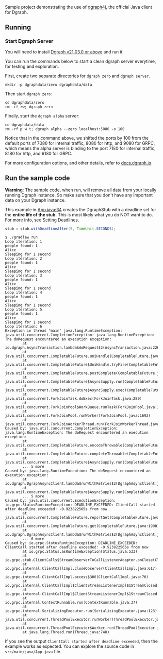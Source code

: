 Sample project demonstrating the use of [dgraph4j], the official Java client for Dgraph.

[dgraph4j]: https://github.com/hypermodeinc/dgraph4

## Running

### Start Dgraph Server

You will need to install [Dgraph v21.03.0 or above][releases] and run it.

[releases]: https://github.com/hypermodeinc/dgraph/releases

You can run the commands below to start a clean dgraph server everytime, for testing and
exploration.

First, create two separate directories for `dgraph zero` and `dgraph server`.

```
mkdir -p dgraphdata/zero dgraphdata/data
```

Then start `dgraph zero`:

```
cd dgraphdata/zero
rm -rf zw; dgraph zero
```

Finally, start the `dgraph alpha` server:

```
cd dgraphdata/data
rm -rf p w t; dgraph alpha --zero localhost:5080 -o 100
```

Notice that in the command above, we shifted the ports by 100 from the default ports of 7080 for
internal traffic, 8080 for http, and 9080 for GRPC, which means the alpha server is binding to the
port 7180 for internal traffic, 8180 for http, and 9180 for GRPC.

For more configuration options, and other details, refer to [docs.dgraph.io](https://docs.dgraph.io)

## Run the sample code

**Warning**: The sample code, when run, will remove all data from your locally running Dgraph
instance. So make sure that you don't have any important data on your Dgraph instance.

This example in [App.java:34](./src/main/java/App.java#L34) creates the DgraphStub with a deadline
set for the **entire life of the stub**. This is most likely what you do NOT want to do. For more
info, see [Setting Deadlines](https://github.com/hypermodeinc/dgraph4j/#setting-deadlines).

```java
stub = stub.withDeadlineAfter(5, TimeUnit.SECONDS);
```

```text
$ ./gradlew run
Loop iteration: 1
people found: 1
Alice
Sleeping for 1 second
Loop iteration: 2
people found: 1
Alice
Sleeping for 1 second
Loop iteration: 3
people found: 1
Alice
Sleeping for 1 second
Loop iteration: 4
people found: 1
Alice
Sleeping for 1 second
Loop iteration: 5
people found: 1
Alice
Sleeping for 1 second
Loop iteration: 6
Exception in thread "main" java.lang.RuntimeException: java.util.concurrent.CompletionException: java.lang.RuntimeException: The doRequest encountered an execution exception:
        at io.dgraph.AsyncTransaction.lambda$doRequest$2(AsyncTransaction.java:226)
        at java.util.concurrent.CompletableFuture.uniHandle(CompletableFuture.java:836)
        at java.util.concurrent.CompletableFuture$UniHandle.tryFire(CompletableFuture.java:811)
        at java.util.concurrent.CompletableFuture.postComplete(CompletableFuture.java:488)
        at java.util.concurrent.CompletableFuture$AsyncSupply.run(CompletableFuture.java:1609)
        at java.util.concurrent.CompletableFuture$AsyncSupply.exec(CompletableFuture.java:1596)
        at java.util.concurrent.ForkJoinTask.doExec(ForkJoinTask.java:289)
        at java.util.concurrent.ForkJoinPool$WorkQueue.runTask(ForkJoinPool.java:1056)
        at java.util.concurrent.ForkJoinPool.runWorker(ForkJoinPool.java:1692)
        at java.util.concurrent.ForkJoinWorkerThread.run(ForkJoinWorkerThread.java:175)
Caused by: java.util.concurrent.CompletionException: java.lang.RuntimeException: The doRequest encountered an execution exception:
        at java.util.concurrent.CompletableFuture.encodeThrowable(CompletableFuture.java:273)
        at java.util.concurrent.CompletableFuture.completeThrowable(CompletableFuture.java:280)
        at java.util.concurrent.CompletableFuture$AsyncSupply.run(CompletableFuture.java:1606)
        ... 5 more
Caused by: java.lang.RuntimeException: The doRequest encountered an execution exception:
        at io.dgraph.DgraphAsyncClient.lambda$runWithRetries$2(DgraphAsyncClient.java:248)
        at java.util.concurrent.CompletableFuture$AsyncSupply.run(CompletableFuture.java:1604)
        ... 5 more
Caused by: java.util.concurrent.ExecutionException: io.grpc.StatusRuntimeException: DEADLINE_EXCEEDED: ClientCall started after deadline exceeded: -0.923822565s from now
        at java.util.concurrent.CompletableFuture.reportGet(CompletableFuture.java:357)
        at java.util.concurrent.CompletableFuture.get(CompletableFuture.java:1908)
        at io.dgraph.DgraphAsyncClient.lambda$runWithRetries$2(DgraphAsyncClient.java:216)
        ... 6 more
Caused by: io.grpc.StatusRuntimeException: DEADLINE_EXCEEDED: ClientCall started after deadline exceeded: -0.923822565s from now
        at io.grpc.Status.asRuntimeException(Status.java:533)
        at io.grpc.stub.ClientCalls$StreamObserverToCallListenerAdapter.onClose(ClientCalls.java:478)
        at io.grpc.internal.ClientCallImpl.closeObserver(ClientCallImpl.java:617)
        at io.grpc.internal.ClientCallImpl.access$300(ClientCallImpl.java:70)
        at io.grpc.internal.ClientCallImpl$ClientStreamListenerImpl$1StreamClosed.runInternal(ClientCallImpl.java:803)
        at io.grpc.internal.ClientCallImpl$ClientStreamListenerImpl$1StreamClosed.runInContext(ClientCallImpl.java:782)
        at io.grpc.internal.ContextRunnable.run(ContextRunnable.java:37)
        at io.grpc.internal.SerializingExecutor.run(SerializingExecutor.java:123)
        at java.util.concurrent.ThreadPoolExecutor.runWorker(ThreadPoolExecutor.java:1149)
        at java.util.concurrent.ThreadPoolExecutor$Worker.run(ThreadPoolExecutor.java:624)
        at java.lang.Thread.run(Thread.java:748)
```

If you see the output `ClientCall started after deadline exceeded`, then the example works as
expected. You can explore the source code in `src/main/java/App.java` file.
